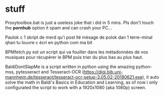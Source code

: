 # stuff

Proxytoolbox.bat is just a useless joke that i did in 5 mins. Pls don't touch the **pornhub** option it spam and can crash your PC...

Paulok c 1 skript de merd qu'i post llé mèsage de polok dan 1 terre-minal qhan tu louvre c écri en python com ma bit

BPMfetch.py est un script qui va fouiller dans les métadonnées de vos musiques pour récupérer le BPM puis trier du plus bas au plus haut.

BaldiDontSlapMe is a script written in python using the amazing python-mss, pytesseract and Tesseract-OCR (https://digi.bib.uni-mannheim.de/tesseract/tesseract-ocr-setup-3.05.02-20180621.exe), it auto solve the math in Baldi's Basics in Education and Learning, as of now i only configurated the script to work with a 1920x1080 (aka 1080p) screen.